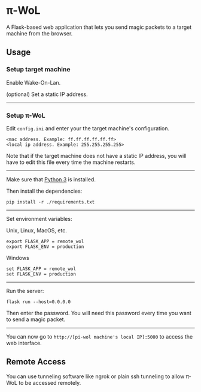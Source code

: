 # π-WoL

A Flask-based web application that lets you send magic packets to a target machine from the browser.

## Usage

### Setup target machine

Enable Wake-On-Lan.

(optional) Set a static IP address.

---

### Setup π-WoL

Edit `config.ini` and enter your the target machine's configuration.

```
<mac address. Example: ff.ff.ff.ff.ff.ff>
<local ip address. Example: 255.255.255.255>
```

Note that if the target machine does not have a static IP address, you will have to edit this file every time the machine restarts.

---

Make sure that [Python 3](https://www.python.org/) is installed.

Then install the dependencies:

```
pip install -r ./requirements.txt
```

---

Set environment variables:

Unix, Linux, MacOS, etc.

```
export FLASK_APP = remote_wol
export FLASK_ENV = production
```

Windows

```
set FLASK_APP = remote_wol
set FLASK_ENV = production
```

---

Run the server:

```
flask run --host=0.0.0.0
```

Then enter the password. You will need this password every time you want to send a magic packet.

---

You can now go to `http://[pi-wol machine's local IP]:5000` to access the web interface.

## Remote Access

You can use tunneling software like ngrok or plain ssh tunneling to allow π-WoL to be accessed remotely.